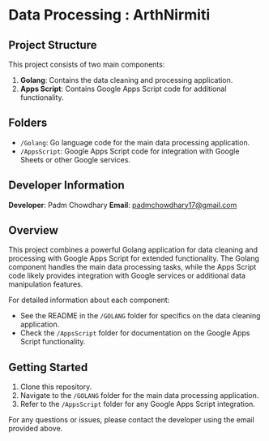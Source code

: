 # Data Processing : ArthNirmiti 

## Project Structure

This project consists of two main components:

1. **Golang**: Contains the data cleaning and processing application.
2. **Apps Script**: Contains Google Apps Script code for additional functionality.

## Folders

- `/Golang`: Go language code for the main data processing application.
- `/AppsScript`: Google Apps Script code for integration with Google Sheets or other Google services.

## Developer Information

**Developer**: Padm Chowdhary 
**Email**: padmchowdhary17@gmail.com

## Overview

This project combines a powerful Golang application for data cleaning and processing with Google Apps Script for extended functionality. The Golang component handles the main data processing tasks, while the Apps Script code likely provides integration with Google services or additional data manipulation features.

For detailed information about each component:

- See the README in the `/GOLANG` folder for specifics on the data cleaning application.
- Check the `/AppsScript` folder for documentation on the Google Apps Script functionality.

## Getting Started

1. Clone this repository.
2. Navigate to the `/GOLANG` folder for the main data processing application.
3. Refer to the `/AppsScript` folder for any Google Apps Script integration.

For any questions or issues, please contact the developer using the email provided above.
